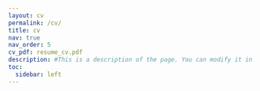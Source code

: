 ```yaml
---
layout: cv
permalink: /cv/
title: cv
nav: true
nav_order: 5
cv_pdf: resume_cv.pdf
description: #This is a description of the page. You can modify it in '_pages/cv.md'. You can also change or remove the top pdf download button.
toc:
  sidebar: left
---
```

